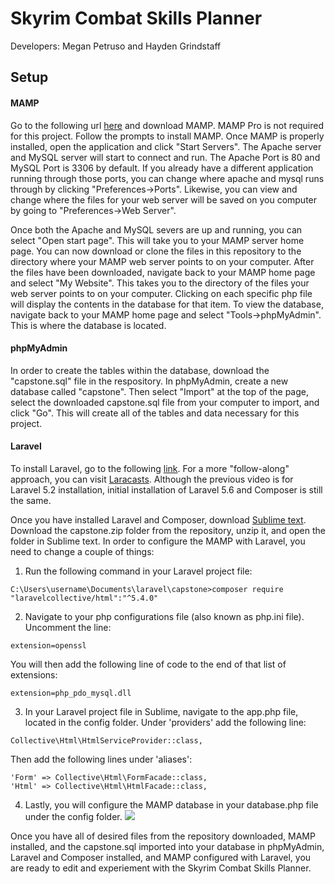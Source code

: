 # Skyrim Combat Skills Planner
Developers: Megan Petruso and Hayden Grindstaff


## Setup
#### MAMP
Go to the following url [here](https://www.mamp.info/en/) and download MAMP. MAMP Pro is not required for this project. Follow the prompts to install MAMP. Once MAMP is properly installed, open the application and click "Start Servers". The Apache server and MySQL server will start to connect and run. The Apache Port is 80 and MySQL Port is 3306 by default. If you already have a different application running through those ports, you can change where apache and mysql runs through by clicking "Preferences->Ports". Likewise, you can view and change where the files for your web server will be saved on you computer by going to "Preferences->Web Server".

Once both the Apache and MySQL severs are up and running, you can select "Open start page". This will take you to your MAMP server home page. You can now download or clone the files in this repository to the directory where your MAMP web server points to on your computer. After the files have been downloaded, navigate back to your MAMP home page and select "My Website". This takes you to the directory of the files your web server points to on your computer. Clicking on each specific php file will display the contents in the database for that item. To view the database, navigate back to your MAMP home page and select "Tools->phpMyAdmin". This is where the database is located.


#### phpMyAdmin
In order to create the tables within the database, download the "capstone.sql" file in the respository. In phpMyAdmin, create a new database called "capstone". Then select "Import" at the top of the page, select the downloaded capstone.sql file from your computer to import, and click "Go". This will create all of the tables and data necessary for this project.


#### Laravel
To install Laravel, go to the following [link](https://laravel.com/docs/5.6/installation). For a more "follow-along" approach, you can visit [Laracasts](https://laracasts.com/series/laravel-5-from-scratch/episodes/1). Although the previous video is for Laravel 5.2 installation, initial installation of Laravel 5.6 and Composer is still the same. 

Once you have installed Laravel and Composer, download [Sublime text](https://www.sublimetext.com/). Download the capstone.zip folder from the repository, unzip it, and open the folder in Sublime text. In order to configure the MAMP with Laravel, you need to change a couple of things:

1. Run the following command in your Laravel project file:
  ```
  C:\Users\username\Documents\laravel\capstone>composer require "laravelcollective/html":"^5.4.0"
  ```
2. Navigate to your php configurations file (also known as php.ini file). Uncomment the line:
  ```
  extension=openssl
  ```
  You will then add the following line of code to the end of that list of extensions:
  ```
  extension=php_pdo_mysql.dll
  ```
3.  In your Laravel project file in Sublime, navigate to the app.php file, located in the config folder. Under 'providers' add the following line:
  ```
  Collective\Html\HtmlServiceProvider::class,
  ```
  Then add the following lines under 'aliases':
  ```
  'Form' => Collective\Html\FormFacade::class,
  'Html' => Collective\Html\HtmlFacade::class,
  ```
4. Lastly, you will configure the MAMP database in your database.php file under the config folder.
![](C:\Users\mcpet\Desktop\mysqldrivers.png)

Once you have all of desired files from the repository downloaded, MAMP installed, and the capstone.sql imported into your database in phpMyAdmin, Laravel and Composer installed, and MAMP configured with Laravel, you are ready to edit and experiement with the Skyrim Combat Skills Planner.

